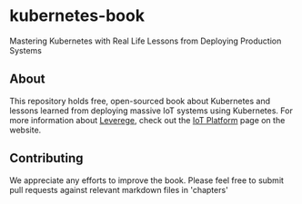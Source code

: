 # kubernetes-book
Mastering Kubernetes with Real Life Lessons from Deploying Production Systems

## About

This repository holds free, open-sourced book about Kubernetes and lessons learned from deploying massive IoT systems using Kubernetes. For more information about [Leverege](https://www.leverege.com/), check out the [IoT Platform](https://www.leverege.com/iot-platform) page on the website. 

## Contributing

We appreciate any efforts to improve the book. Please feel free to submit pull requests against relevant markdown files in 'chapters'
